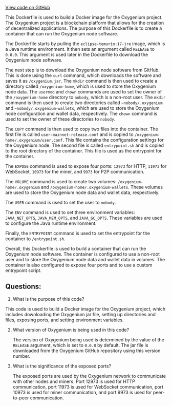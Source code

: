 [View code on GitHub](https://github.com/oxygenium/oxygenium/docker/release/Dockerfile.release)

This Dockerfile is used to build a Docker image for the Oxygenium project. The Oxygenium project is a blockchain platform that allows for the creation of decentralized applications. The purpose of this Dockerfile is to create a container that can run the Oxygenium node software.

The Dockerfile starts by pulling the `eclipse-temurin:17-jre` image, which is a Java runtime environment. It then sets an argument called `RELEASE` to `0.0.0`. This argument is used later in the Dockerfile to download the Oxygenium node software.

The next step is to download the Oxygenium node software from GitHub. This is done using the `curl` command, which downloads the software and saves it as `/oxygenium.jar`. The `mkdir` command is then used to create a directory called `/oxygenium-home`, which is used to store the Oxygenium node data. The `usermod` and `chown` commands are used to set the owner of the `/oxygenium-home` directory to `nobody`, which is a non-root user. The `mkdir` command is then used to create two directories called `~nobody/.oxygenium` and `~nobody/.oxygenium-wallets`, which are used to store the Oxygenium node configuration and wallet data, respectively. The `chown` command is used to set the owner of these directories to `nobody`.

The `COPY` command is then used to copy two files into the container. The first file is called `user-mainnet-release.conf` and is copied to `/oxygenium-home/.oxygenium/user.conf`. This file contains the configuration settings for the Oxygenium node. The second file is called `entrypoint.sh` and is copied to the root directory of the container. This file is used as the entrypoint for the container.

The `EXPOSE` command is used to expose four ports: `12973` for HTTP, `11973` for WebSocket, `10973` for the miner, and `9973` for P2P communication.

The `VOLUME` command is used to create two volumes: `/oxygenium-home/.oxygenium` and `/oxygenium-home/.oxygenium-wallets`. These volumes are used to store the Oxygenium node data and wallet data, respectively.

The `USER` command is used to set the user to `nobody`.

The `ENV` command is used to set three environment variables: `JAVA_NET_OPTS`, `JAVA_MEM_OPTS`, and `JAVA_GC_OPTS`. These variables are used to configure the Java runtime environment.

Finally, the `ENTRYPOINT` command is used to set the entrypoint for the container to `/entrypoint.sh`.

Overall, this Dockerfile is used to build a container that can run the Oxygenium node software. The container is configured to use a non-root user and to store the Oxygenium node data and wallet data in volumes. The container is also configured to expose four ports and to use a custom entrypoint script.
## Questions: 
 1. What is the purpose of this code?
   
   This code is used to build a Docker image for the Oxygenium project, which includes downloading the Oxygenium jar file, setting up directories and files, exposing ports, and setting environment variables.

2. What version of Oxygenium is being used in this code?
   
   The version of Oxygenium being used is determined by the value of the `RELEASE` argument, which is set to `0.0.0` by default. The jar file is downloaded from the Oxygenium GitHub repository using this version number.

3. What is the significance of the exposed ports?
   
   The exposed ports are used by the Oxygenium network to communicate with other nodes and miners. Port 12973 is used for HTTP communication, port 11973 is used for WebSocket communication, port 10973 is used for miner communication, and port 9973 is used for peer-to-peer communication.